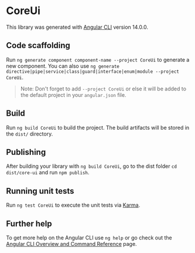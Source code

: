 # CoreUi

This library was generated with [Angular CLI](https://github.com/angular/angular-cli) version 14.0.0.

## Code scaffolding

Run `ng generate component component-name --project CoreUi` to generate a new component. You can also use `ng generate directive|pipe|service|class|guard|interface|enum|module --project CoreUi`.
> Note: Don't forget to add `--project CoreUi` or else it will be added to the default project in your `angular.json` file. 

## Build

Run `ng build CoreUi` to build the project. The build artifacts will be stored in the `dist/` directory.

## Publishing

After building your library with `ng build CoreUi`, go to the dist folder `cd dist/core-ui` and run `npm publish`.

## Running unit tests

Run `ng test CoreUi` to execute the unit tests via [Karma](https://karma-runner.github.io).

## Further help

To get more help on the Angular CLI use `ng help` or go check out the [Angular CLI Overview and Command Reference](https://angular.io/cli) page.
